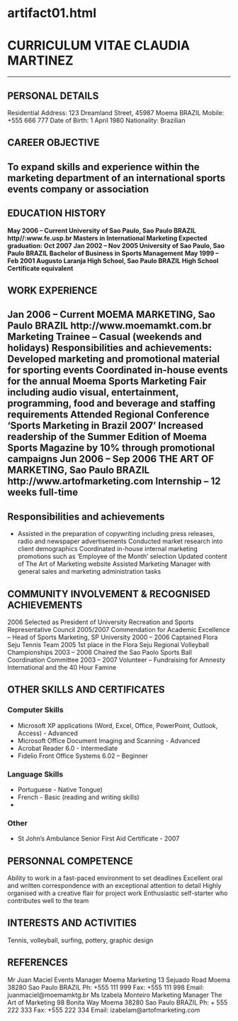 # artifact01.html

<!DOCTYPE>

<html>

<head> </head>

<body>
<h1>CURRICULUM VITAE CLAUDIA MARTINEZ</h1>
  <hr></hr>
<h2> PERSONAL DETAILS</h2>
  <p>Residential Address: 123 Dreamland Street, 45987 Moema BRAZIL
Mobile: +555 666 777
Date of Birth: 1  April 1980
Nationality: Brazilian</p>
<h2>CAREER OBJECTIVE<h2>
  <p>To expand skills and experience within the marketing department of an 
international sports events company or association</p>
<h2>EDUCATION HISTORY</h2>
  <p> <strong>May 2006 – Current 
University of Sao Paulo, Sao Paulo BRAZIL
http//:www.fe.usp.br
Masters in International Marketing
Expected graduation: Oct 2007</strong>
<strong>Jan 2002 – Nov 2005 
University of Sao Paulo, Sao Paulo BRAZIL
Bachelor of Business in Sports Management</strong>
<strong>May 1999 – Feb 2001 
Augusto Laranja High School, Sao Paulo BRAZIL
High School Certificate equivalent </strong></p>
<h2>WORK EXPERIENCE<h2>
  <p>Jan 2006 – Current
MOEMA MARKETING, Sao Paulo BRAZIL
http://www.moemamkt.com.br
Marketing Trainee – Casual (weekends and holidays)
Responsibilities and achievements:
Developed marketing and promotional material for sporting events
Coordinated in-house events for the annual Moema Sports Marketing Fair 
including audio visual, entertainment, programming, food and beverage and 
staffing requirements
Attended Regional Conference ‘Sports Marketing in Brazil 2007’
Increased readership of the Summer Edition of Moema Sports Magazine by 10% 
through promotional campaigns
Jun 2006 – Sep 2006
THE ART OF MARKETING, Sao Paulo BRAZIL
http://www.artofmarketing.com
Internship – 12 weeks full-time</p>
<h2>Responsibilities and achievements</h2>
 <ul>
   <li>Assisted in the preparation of copywriting including press releases, radio 
and newspaper advertisements
Conducted market research into client demographics
Coordinated in-house internal marketing promotions such as ‘Employee of 
the Month’ selection
Updated content of The Art of Marketing website
Assisted Marketing Manager with general sales and marketing administration 
tasks</li>
   </ul>
<h2>COMMUNITY INVOLVEMENT & RECOGNISED ACHIEVEMENTS</h2> 
  <p>2006 Selected as President of University Recreation and Sports 
Representative Council
2005/2007         Commendation for Academic Excellence – Head of Sports 
Marketing, SP University
2000 – 2006 Captained Flora Seju Tennis Team
2005 1st place in the Flora Seju Regional Volleyball 
Championships
2003 – 2006 Chaired the Sao Paolo Sports Ball Coordination Committee
2003 – 2007 Volunteer – Fundraising for Amnesty International 
and the 40 Hour Famine</>
<h2>OTHER SKILLS AND CERTIFICATES</h2>
   
  <h3>Computer Skills</h3>
  <ul>
    <li>Microsoft XP applications (Word, Excel, Office, PowerPoint, Outlook, 
Access) - Advanced</li>
    <li>Microsoft Office Document Imaging and Scanning - Advanced</li> 
    <li>Acrobat Reader 6.0 - Intermediate</li> 
    <li>Fidelio Front Office Systems 6.02 – Beginner</li>
    </ul>
  <h3>Language Skills</h3>
  <ul>
    <li>Portuguese - Native Tongue) </li>
<li>French - Basic (reading and writing skills)<li>
    </ul>
   <h3>Other</h3>
<ul>
  <li>St John’s Ambulance Senior First Aid Certificate - 2007</li>
  </ul>
<h2>PERSONNAL COMPETENCE</h2>
  <p>Ability to work in a fast-paced environment to set deadlines
Excellent oral and written correspondence with an exceptional attention to 
detail
Highly organised with a creative flair for project work
Enthusiastic self-starter who contributes well to the team</p>
  
  <h2>INTERESTS AND ACTIVITIES</h2>
  <p>Tennis, volleyball, surfing, pottery, graphic design</p>
<h2>REFERENCES</h2>
  <p>Mr Juan Maciel
Events Manager
Moema Marketing
13 Sejuado Road
Moema 38280
Sao Paulo BRAZIL
Ph:   +555 111 999
Fax: +555 111 998
Email: juanmaciel@moemamktg.br
Ms Izabela Monteiro
Marketing Manager
The Art of Marketing
98 Bonita Way
Moema 38280
Sao Paulo BRAZIL
Ph: + 555 222 333
Fax: +555 222 334
Email: izabelam@artofmarketing.com</p>



</body>

</html>
